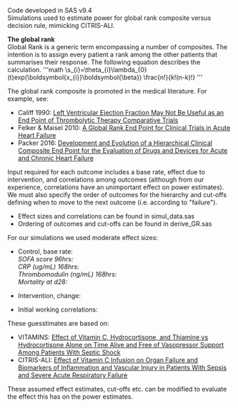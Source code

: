 Code developed in SAS v9.4 <br>
Simulations used to estimate power for global rank composite versus decision rule, mimicking CITRIS-ALI.

**The global rank** <br>
Global Rank is a generic term encompassing a number of composites. The intention is to assign every patient a rank among the other patients that summarises their response.
The following equation describes the calculation.
'''math
\s_{i}=\theta_{i}\lambda_{0}(t)exp(\boldsymbol{x_{i}}\boldsymbol{\beta})
\frac{n!}{k!(n-k)!}
'''


The global rank composite is promoted in the medical literature. For example, see:<br>
- Califf 1990:  [Left Ventricular Ejection Fraction May Not Be Useful as an End Point of Thrombolytic Therapy Comparative Trials](https://pubmed.ncbi.nlm.nih.gov/2225381/) <br>
- Felker & Maisel 2010: [A Global Rank End Point for Clinical Trials in Acute Heart Failure](https://www.ahajournals.org/doi/full/10.1161/circheartfailure.109.926030) <br>
- Packer 2016: [Development and Evolution of a Hierarchical Clinical Composite End Point for the Evaluation of Drugs and Devices for Acute and Chronic Heart Failure](https://www.ahajournals.org/doi/10.1161/circulationaha.116.023538)

Input required for each outcome includes a base rate, effect due to intervention, and correlations among outcomes (although from our experience, correlations have an unimportant effect on power estimates).
We must also specify the order of outcomes for the hierarchy and cut-offs defining when to move to the next outcome (i.e. according to "failure").

- Effect sizes and correlations can be found in simul_data.sas
- Ordering of outcomes and cut-offs can be found in derive_GR.sas

For our simulations we used moderate effect sizes:
- Control, base rate: <br>
_SOFA score 96hrs:_ <br>
_CRP (ug/mL) 168hrs:_ <br>
_Thrombomodulin (ng/mL) 168hrs:_ <br>
_Mortality at d28:_ <br>
 
- Intervention, change:
- Initial working correlations: 

These guesstimates are based on:
- VITAMINS: [Effect of Vitamin C, Hydrocortisone, and Thiamine vs Hydrocortisone Alone on Time Alive and Free of Vasopressor Support Among Patients With Septic Shock](https://jamanetwork.com/journals/jama/fullarticle/2759414) <br>
- CITRIS-ALI: [Effect of Vitamin C Infusion on Organ Failure and Biomarkers of Inflammation and Vascular Injury in Patients With Sepsis and Severe Acute Respiratory Failure](https://pubmed.ncbi.nlm.nih.gov/31573637/)

These assumed effect estimates, cut-offs etc. can be modified to evaluate the effect this has on the power estimates.






















